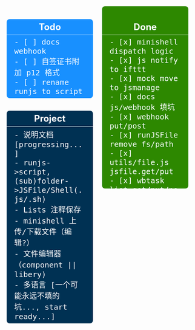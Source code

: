 <div style="display: flex;justify-content: space-around;align-items: flex-start;box-sizing: border-box;color: white;font-size: 20px;">
  <div style="width: 50%;margin: 0 12px;">
    <div style="background-color: #1890ff;list-style: none;border-radius: 8px;padding: 0;margin: 0;">
    <h3 style="font-size: 24px;text-align: center;border-bottom: 1px solid;color: white;padding: 6px;margin-bottom: 0;">Todo</h3>
    <pre style="white-space: pre-line;word-break: break-word;margin: 0;padding: 6px 1em;text-align: left;">
      - [ ] docs webhook
      - [ ] 自签证书附加 p12 格式
      - [ ] rename runjs to script
    </pre>
    </div>
    <div style="background-color: #003153;margin-top: 12px;border-radius: 8px;">
    <h3 style="font-size: 24px;text-align: center;border-bottom: 1px solid;color: white;padding: 6px;margin-bottom: 0;">Project</h3>
    <pre style="margin-bottom: 0;white-space: pre-line;word-break: break-word;margin: 0;padding: 6px 1em;text-align: left;">
      - 说明文档 [progressing...]
      - runjs->script, (sub)folder->JSFile/Shell(.js/.sh)
      - Lists 注释保存
      - minishell 上传/下载文件（编辑?）
      - 文件编辑器（component || libery)
      - 多语言 [一个可能永远不填的坑..., start ready...]
    </pre>
    </div>
  </div>
  <div style="width: 50%;background-color: #2d8800;border-radius: 8px;margin: 0 12px; max-height: 480px; overflow: hidden auto;">
    <h3 style="font-size: 24px;text-align: center;border-bottom: 1px solid;color: white;padding: 6px;margin-bottom: 0;">Done</h3>
    <pre style="margin-bottom: 0;white-space: pre-line;word-break: break-word;margin: 0;padding: 6px 1em;text-align: left;">
      - [x] minishell dispatch logic
      - [x] js notify to ifttt
      - [x] mock move to jsmanage
      - [x] docs js/webhook 填坑
      - [x] webhook put/post
      - [x] runJSFile remove fs/path
      - [x] utils/file.js jsfile.get/put
      - [x] wbtask list.get/put/post
      - [x] feed homepage set
      - [x] JSTEST 0/false bug fix
      - [x] webUI minishell/message 优化
      - [x] 引入 cheerio, 增强 JS 对 html 的处理
      - [x] config save bug fix
      - [x] setting eAxios timeout/proxy/usagent
      - [x] utils list.get/put
      - [x] webUI message 优化/bug fix
      - [X] (P)去 antd vue
      - [x] a-icon component
      - [x] $message 替换
      - [x] log component
      - [x] eAxios proxy 设置
      - [x] remove a-layout
      - [x] a-icon 合并
      - [x] 任务日志 清空 button
      - [x] myAxios 优化
      - [ ] [cancelled]anyproxy 替换，使用其他库或原生代码，增强可定制性
      - [x] mock request 通过内部 proxy
      - [x] config 单独 js/合并
      - [x] axios 封装 0.1
      - [x] mock to JS
      - [x] request 模拟 mock 1.0
      - [x] $HOLD request reject(直接返回)
      - [x] webhook taskinfo 调整
      - [x] webUI remove antd menu
      - [X] (P)自签证书自定义生成 1.0
      - [ ] (cancelled)JS 管理定时任务 $task.add/start/stop
      - [x] task run log
      - [x] filter list 添加 IP-CIDR
      - [ ] (cancelled)mongoDB 或者 其他 nosql 数据保存
      - [X] (P)TGbot 日志删除 远程JS 任务列表
      - [x] minishell onmessage
      - [x] logger 优化
      - [x] web UI 优化
      - [x] RUNJS 相关设置
      - [x] JS 运行优化
      - [x] tg bot status
      - [x] 取消多规则匹配
      - [x] 远程 JS
      - [x] $hold 添加 header(转文本编辑)
      - [x] hold_label 调整
      - [x] $HOLD overflow/header delete/url
      - [X] (P) $HOLD. hold返回结果到前端页面进行编辑
      - [x] tg bot 日志查看
      - [x] $hold timeout/req
      - [x] default list 添加 hold
      - [x] $hold web ui/title
      - [X] (P)内存使用优化 [progressing..., done.了吧..]
      - [x] wbstore 统一
      - [x] axios header 默认 user-agent
      - [x] $hold 初测试
      - [x] cfilter 优化
      - [x] 任务列表 运行/总数
      - [x] context req 优化
      - [x] webhook start/stop task
      - [x] webhook task info
      - [x] logs permission denied fix
      - [x] package 精简
      - [x] textarea 网线
      - [x] uploadjs 优化
      - [x] webhook deletelogs/get status
      - [x] mitm 开启/关闭 全部
      - [x] webrunjs to webhook
      - [x] setting homepage
      - [x] websocket 断开 status 显示
      - [x] JS 文件列表刷新
      - [x] require './xxx'
      - [x] 停止任务 出错 fixed
      - [x] 初始 lists/jsfile 添加
      - [x] overview jsrunstatus
      - [x] $request/$response 测试运行 错误提醒
      - [x] exec 编码 fix
      - [x] cat/type regex
      - [x] recver ready 调整
      - [x] setTimeout/setInterval context
      - [x] exec cross platform 简单命令转化
      - [x] exec 取消 iconv 编码转换
      - [x] minishell cd command 问题
      - [x] websocket 单独端口取消
      - [x] websocket recver readystatus
      - [x] websocket reconncet ready 重载
      - [x] minishell history
      - [x] shell cd
      - [x] websocket clientID(euid)
      - [X] (P)mini shell 1.0
      - [ ] lists 订阅（订个锤子，用 JS 和定时任务代替）
      - [x] exec cwd
      - [x] recver muti
      - [x] config_port 整理
      - [x] runstatus 修复
      - [x] 订阅更新 单个添加
      - [x] JSLISTS push 重复的问题
      - [x] 说明文档前 备注更新日期和版本
      - [x] logger 日志调整取消
      - [x] logger 全局日志调整分离
      - [x] exec stream 同步/片断 输出
      - [x] exec to ondata
      - [x] contextBase class 化
      - [x] feed.ifttt
      - [x] store delete
      - [x] overview logs/feed
      - [x] 服务器端 websocket 优化(setInterval)
      - [x] webUI collapse/logo
      - [x] context __dirname
      - [x] webws 终极优化
      - [x] setting.vue feed 优化
      - [x] task.md(exec)
      - [x] webws connecting 细节优化
      - [x] webrecv 优化 基本完成
      - [x] context @exec
      - [x] reconnect 逻辑优化
      - [x] exec task cb
      - [x] js.md 说明文档(@exec/@feed 等)
      - [x] feed 不更新问题
      - [x] // @require  nodejs module 0.1
      - [x] web websocket 分离
      - [x] websocket 重连后 message 续传
      - [x] 任务 exec 类型
      - [X] (P)overview 显示 precess 内存使用
      - [x] websocket 自动重连
      - [x] websocket 延时加载问题
      - [x] initdata 整理
      - [x] 远程 runjs token 设置
      - [X] (P)代码规范化（尽量） [done?, progressing...]
      - [x] 网页添加 docs 链接
      - [x] js 远程运行/token  :/runjs?token=2223sdd&fn=test.js
      - [x] task time 默认值自动调整
      - [x] web #tag 直达
      - [x] 任务初始化 ifttt 不通知的问题
      - [x] webmodule.js 拆分
      - [x] 代码规范化初步（尽力了）
      - [x] vue websocket 移动到最上层
      - [x] 清除 logs 部分/全部
      - [x] webmodules task 移动到 task
      - [x] websocket 断连问题
      - [x] random repeat
      - [x] 定时任务 时间合理检测
      - [x] mitm host 子域名通配符（*）
      - [x] JS context 添加 feed 通知 $feed
      - [x] feed 一定时间内（1 min）合并通知
      - [x] 自动启用 rootCA 证书
      - [x] JS context 分离为 module
      - [x] task stat
      - [x] mitm *
      - [x] 任务 运行 log 返回
      - [x] 客户端 websocket
      - [x] logger 添加 cb(websocket)
      - [x] list 更改 重载
      - [x] logger level 统一管理
      - [x] antd 精简
      - [x] vue 分拆重构
      - [x] web UI
      - [x] config 配置对象
      - [x] mitmhost.list
      - [x] schedule repeat 无数次
      - [x] 任务执行不影响原始任务数据
      - [x] utils 内容整理
      - [x] schedule 任务多元化
      - [x] clog 前缀自定义，多参数输入  .header
      - [x] clog 级别控制 .debug, .info, .error
      - [x] logger 库初级
      - [x] runJSFile Post/Get cb 处理
      - [x] axios callback/response 处理
      - [x] surger/qx $request/$response 兼容
      - [x] 单个域名 对应 user-agent
      - [x] rootCA 清空
      - [x] js 编写 默认模板
      - [x] filter.list 编辑
      - [x] help 页面（延迟加载）
      - [x] 设置页面 help
      - [x] 保存规则下移
      - [x] rule.list 编辑
      - [x] 保存规则去空，去无对应 js
      - [x] js 手动编写
      - [x] js 内容查看管理
      - [x] filter.list 生成
      - [x] js 删除
      - [x] menu lists （小图标）（请求信息查看/保存列表/。。。）
      - [x] rule.list 订阅（更新hook)(rewrite)
      - [x] js 远程下载
      - [x] 根证书只同步，不上传
      - [x] js 文件上传
      - [x] 同步证书/清空历史已签发证书
    </pre>
  </div>
</div>